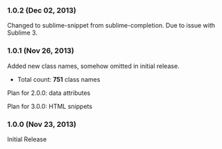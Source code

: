 <h3>1.0.2 (Dec 02, 2013)</h3>

Changed to sublime-snippet from sublime-completion.
Due to issue with Sublime 3.

<h3>1.0.1 (Nov 26, 2013)</h3>

Added new class names, somehow omitted in initial release.

- Total count: <b>751</b> class names

Plan for 2.0.0: data attributes

Plan for 3.0.0: HTML snippets

<h3>1.0.0 (Nov 23, 2013)</h3>

Initial Release
